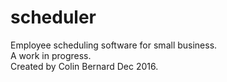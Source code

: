 # scheduler
Employee scheduling software for small business.  
A work in progress.  
Created by Colin Bernard Dec 2016.
